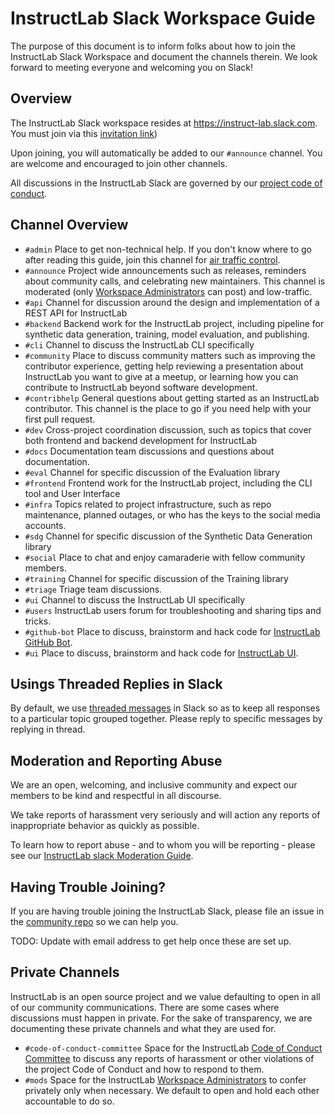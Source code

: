# InstructLab Slack Workspace Guide

The purpose of this document is to inform folks about how to join the InstructLab Slack Workspace and document the
channels therein. We look forward to meeting everyone and welcoming you on Slack!

## Overview

The InstructLab Slack workspace resides at <https://instruct-lab.slack.com>. You must join via this
[invitation link](https://join.slack.com/t/instruct-lab/shared_invite/zt-2z3322740-DKbLnYQJ3UymjadDEaNzKw))

Upon joining, you will automatically be added to our `#announce` channel. You are welcome and encouraged to join other
channels.

All discussions in the InstructLab Slack are governed by our
[project code of conduct](https://github.com/instructlab/community/blob/main/CODE_OF_CONDUCT.md).

## Channel Overview

- `#admin` Place to get non-technical help. If you don't know where to go after reading this guide, join this channel
  for [air traffic control](https://en.wikipedia.org/wiki/Air_traffic_control).
- `#announce` Project wide announcements such as releases, reminders about community calls, and celebrating new
  maintainers. This channel is moderated (only
  [Workspace Administrators](https://github.com/instructlab/community/blob/main/InstructLabSlackModerationGuide.md#workspace-administrators)
  can post) and low-traffic.
- `#api` Channel for discussion around the design and implementation of a REST API for InstructLab
- `#backend` Backend work for the InstructLab project, including pipeline for synthetic data generation, training, model
  evaluation, and publishing.
- `#cli` Channel to discuss the InstructLab CLI specifically
- `#community` Place to discuss community matters such as improving the contributor experience, getting help reviewing a
  presentation about InstructLab you want to give at a meetup, or learning how you can contribute to InstructLab beyond
  software development.
- `#contribhelp` General questions about getting started as an InstructLab contributor. This channel is the place to go
  if you need help with your first pull request.
- `#dev` Cross-project coordination discussion, such as topics that cover both frontend and backend development for
  InstructLab
- `#docs` Documentation team discussions and questions about documentation.
- `#eval` Channel for specific discussion of the Evaluation library
- `#frontend` Frontend work for the InstructLab project, including the CLI tool and User Interface
- `#infra` Topics related to project infrastructure, such as repo maintenance, planned outages, or who has the keys to
  the social media accounts.
- `#sdg` Channel for specific discussion of the Synthetic Data Generation library
- `#social` Place to chat and enjoy camaraderie with fellow community members.
- `#training` Channel for specific discussion of the Training library
- `#triage` Triage team discussions.
- `#ui` Channel to discuss the InstructLab UI specifically
- `#users` InstructLab users forum for troubleshooting and sharing tips and tricks.
- `#github-bot` Place to discuss, brainstorm and hack code for
  [InstructLab GitHub Bot](https://github.com/instructlab/instructlab-bot).
- `#ui` Place to discuss, brainstorm and hack code for [InstructLab UI](https://github.com/instructlab/ui).

## Usings Threaded Replies in Slack

By default, we use [threaded messages](https://slack.com/help/articles/115000769927-Use-threads-to-organize-discussions)
in Slack so as to keep all responses to a particular topic grouped together. Please reply to specific messages by
replying in thread.

## Moderation and Reporting Abuse

We are an open, welcoming, and inclusive community and expect our members to be kind and respectful in all discourse.

We take reports of harassment very seriously and will action any reports of inappropriate behavior as quickly as
possible.

To learn how to report abuse - and to whom you will be reporting - please see our
[InstructLab slack Moderation Guide](https://github.com/instructlab/community/blob/main/InstructLabSlackModerationGuide.md).

## Having Trouble Joining?

If you are having trouble joining the InstructLab Slack, please file an issue in the
[community repo](https://github.com/instructlab/community/issues) so we can help you.

TODO: Update with email address to get help once these are set up.

## Private Channels

InstructLab is an open source project and we value defaulting to open in all of our community communications. There are
some cases where discussions must happen in private. For the sake of transparency, we are documenting these private
channels and what they are used for.

- `#code-of-conduct-committee` Space for the InstructLab [Code of Conduct Committee][committee] to discuss any reports
  of harassment or other violations of the project Code of Conduct and how to respond to them.
- `#mods` Space for the InstructLab
  [Workspace Administrators](https://github.com/instructlab/community/blob/main/InstructLabSlackModerationGuide.md#workspace-administrators)
  to confer privately only when necessary. We default to open and hold each other accountable to do so.

[committee]: https://github.com/instructlab/community/blob/main/CODE_OF_CONDUCT_COMMITTEE.md
